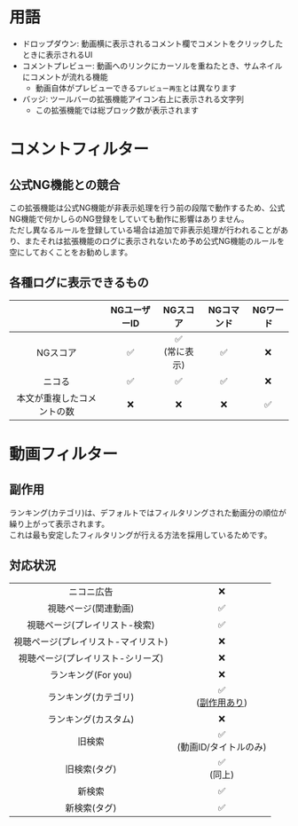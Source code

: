 # 用語

- ドロップダウン: 動画横に表示されるコメント欄でコメントをクリックしたときに表示されるUI
- コメントプレビュー: 動画へのリンクにカーソルを重ねたとき、サムネイルにコメントが流れる機能
    - 動画自体がプレビューできる`プレビュー再生`とは異なります
- バッジ: ツールバーの拡張機能アイコン右上に表示される文字列
    - この拡張機能では総ブロック数が表示されます

# コメントフィルター

## 公式NG機能との競合

この拡張機能は公式NG機能が非表示処理を行う前の段階で動作するため、公式NG機能で何かしらのNG登録をしていても動作に影響はありません。  
ただし異なるルールを登録している場合は追加で非表示処理が行われることがあり、またそれは拡張機能のログに表示されないため予め公式NG機能のルールを空にしておくことをお勧めします。

## 各種ログに表示できるもの

|                            | NGユーザーID |     NGスコア     | NGコマンド | NGワード |
| :------------------------: | :----------: | :--------------: | :--------: | :------: |
|          NGスコア          |      ✅      | ✅<br>(常に表示) |     ✅     |    ❌    |
|           ニコる           |      ✅      |        ✅        |     ✅     |    ❌    |
| 本文が重複したコメントの数 |      ❌      |        ❌        |     ❌     |    ✅    |

# 動画フィルター

## 副作用

ランキング(カテゴリ)は、デフォルトではフィルタリングされた動画分の順位が繰り上がって表示されます。  
これは最も安定したフィルタリングが行える方法を採用しているためです。

## 対応状況

|                                     |                               |
| :---------------------------------: | :---------------------------: |
|             ニコニ広告              |              ❌               |
|        視聴ページ(関連動画)         |              ✅               |
|    視聴ページ(プレイリスト-検索)    |              ✅               |
| 視聴ページ(プレイリスト-マイリスト) |              ❌               |
|  視聴ページ(プレイリスト-シリーズ)  |              ❌               |
|         ランキング(For you)         |              ❌               |
|        ランキング(カテゴリ)         | ✅<br>([副作用あり](#副作用)) |
|        ランキング(カスタム)         |              ❌               |
|               旧検索                |  ✅<br>(動画ID/タイトルのみ)  |
|            旧検索(タグ)             |         ✅<br>(同上)          |
|               新検索                |              ✅               |
|            新検索(タグ)             |              ✅               |
